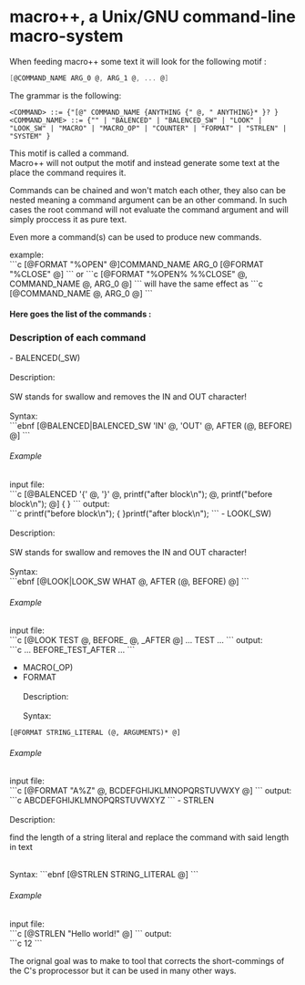 # macro++, a Unix/GNU command-line macro-system
When feeding macro++ some text it will look for the following motif :</br>
```c
[@COMMAND_NAME ARG_0 @, ARG_1 @, ... @]
```
The grammar is the following:
```ebnf
<COMMAND> ::= {"[@" COMMAND_NAME {ANYTHING {" @, " ANYTHING}* }? }
<COMMAND_NAME> ::= {"" | "BALENCED" | "BALENCED_SW" | "LOOK" | "LOOK_SW" | "MACRO" | "MACRO_OP" | "COUNTER" | "FORMAT" | "STRLEN" | "SYSTEM" }
```
<p>This motif is called a command.</br>
Macro++ will not output the motif and instead generate some text at the
place the command requires it.</p>
<p>Commands can be chained and won't match each other, they also can be
nested meaning a command argument can be an other command. In such cases
the root command will not evaluate the command argument and will simply proccess
it as pure text.</p>
<p>Even more a command(s) can be used to produce new commands.</br>
</p>
example:</br>
```c
[@FORMAT "%OPEN" @]COMMAND_NAME ARG_0 [@FORMAT "%CLOSE" @]
```
or
```c
[@FORMAT "%OPEN% %%CLOSE" @, COMMAND_NAME @, ARG_0 @]
```
will have the same effect as
```c
[@COMMAND_NAME @, ARG_0 @]
```
</br>
<h4>Here goes the list of the commands :</h4>

<h3>Description of each command</h3>
- BALENCED(_SW)</br>
</br>Description:</br>
</br>SW stands for swallow and removes the IN and OUT character!</br>
</br>Syntax:</br>
```ebnf
[@BALENCED|BALENCED_SW 'IN' @, 'OUT' @, AFTER (@, BEFORE) @]
```
<h6>Example</h6>
input file:</br>
```c
[@BALENCED '{' @, '}' @, printf("after block\n"); @, printf("before block\n"); @]
{
}
```
output:</br>
```c
printf("before block\n");
{
}printf("after block\n");
```
- LOOK(_SW)</br>
</br>Description:</br>
</br>SW stands for swallow and removes the IN and OUT character!</br>
</br>Syntax:</br>
```ebnf
[@LOOK|LOOK_SW WHAT @, AFTER (@, BEFORE) @]
```
<h6>Example</h6>
input file:</br>
```c
[@LOOK TEST @, BEFORE_ @, _AFTER @] ... TEST ...
```
output:</br>
```c
... BEFORE_TEST_AFTER ...
```

- MACRO(_OP)</br>
- FORMAT</br>
</br>Description:</br>
</br>Syntax:</br>
```ebnf
[@FORMAT STRING_LITERAL (@, ARGUMENTS)* @]
```
<h6>Example</h6>
input file:</br>
```c
[@FORMAT "A%Z" @, BCDEFGHIJKLMNOPQRSTUVWXY @]
```
output:</br>
```c
ABCDEFGHIJKLMNOPQRSTUVWXYZ
```
- STRLEN</br>
</br>
Description:
<p>find the length of a string literal and replace the command with said length in text<p>
</br>Syntax:
```ebnf
[@STRLEN STRING_LITERAL @]
```
<h6>Example</h6>
input file:</br>
```c
[@STRLEN "Hello world!" @]
```
output:</br>
```c
12
```

The orignal goal was to make to tool that corrects the short-commings of
the C's proprocessor but it can be used in many other ways.
